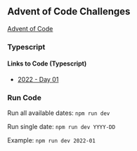 ## Advent of Code Challenges

[Advent of Code](https://adventofcode.com/)

### Typescript

#### Links to Code (Typescript)
- [2022 - Day 01](./src/day-01.ts)

### Run Code
Run all available dates: `npm run dev`

Run single date: `npm run dev YYYY-DD`

Example: `npm run dev 2022-01`
